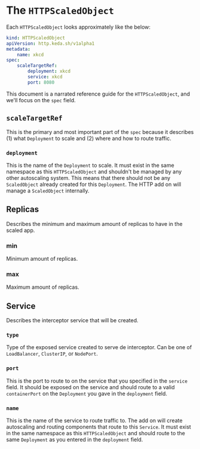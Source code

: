 # The `HTTPScaledObject`

Each `HTTPScaledObject` looks approximately like the below:

```yaml
kind: HTTPScaledObject
apiVersion: http.keda.sh/v1alpha1
metadata:
    name: xkcd
spec:
    scaleTargetRef:
        deployment: xkcd
        service: xkcd
        port: 8080
```

This document is a narrated reference guide for the `HTTPScaledObject`, and we'll focus on the `spec` field.

## `scaleTargetRef`

This is the primary and most important part of the `spec` because it describes (1) what `Deployment` to scale and (2) where and how to route traffic.

### `deployment`

This is the name of the `Deployment` to scale. It must exist in the same namespace as this `HTTPScaledObject` and shouldn't be managed by any other autoscaling system. This means that there should not be any `ScaledObject` already created for this `Deployment`. The HTTP add on will manage a `ScaledObject` internally.

## Replicas

Describes the minimum and maximum amount of replicas to have in the scaled app.

### min

Minimum amount of replicas.

### max

Maximum amount of replicas.

## Service

Describes the interceptor service that will be created.

### `type`

Type of the exposed service created to serve de interceptor. Can be one of `LoadBalancer`, `ClusterIP`, or `NodePort`.

### `port`

This is the port to route to on the service that you specified in the `service` field. It should be exposed on the service and should route to a valid `containerPort` on the `Deployment` you gave in the `deployment` field.

### `name`

This is the name of the service to route traffic to. The add on will create autoscaling and routing components that route to this `Service`. It must exist in the same namespace as this `HTTPScaledObject` and should route to the same `Deployment` as you entered in the `deployment` field.
